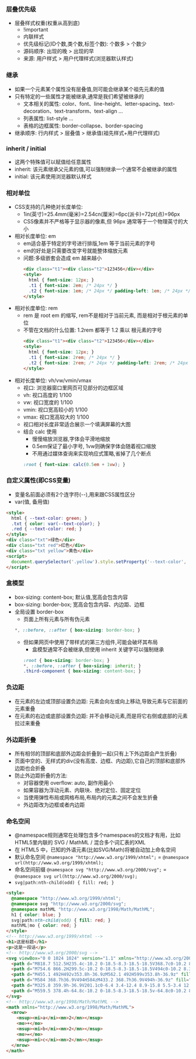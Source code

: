 ### 层叠优先级
- 层叠样式权重(权重从高到底)
  - !important
  - 内联样式
  - 优先级标记(ID个数,类个数,标签个数): 个数多 > 个数少
  - 源码顺序: 出现的晚 > 出现的早
  - 来源: 用户样式 > 用户代理样式(浏览器默认样式)

### 继承
- 如果一个元素某个属性没有层叠值,则可能会继承某个祖先元素的值
- 只有特定的一些属性才能被继承,通常是我们希望被继承的
  - 文本相关的属性: color、font、line-height、letter-spacing、text-decoration、text-transform、text-align ...
  - 列表属性: list-style ...
  - 表格的边框属性: border-collapse、border-spacing
- 继承顺序: 行内样式 > 层叠值 > 继承值(祖先样式+用户代理样式)

### inherit / initial
- 这两个特殊值可以赋值给任意属性
- inherit: 该元素继承父元素的值,可以强制继承一个通常不会被继承的属性
- initial: 该元素使用浏览器默认样式

### 相对单位
- CSS支持的几种绝对长度单位:
  - 1in(英寸)=25.4mm(毫米)=2.54cn(厘米)=6pc(派卡)=72pt(点)=96px
  - CSS像素并不严格等于显示器的像素,但 96px 通常等于一个物理英寸的大小
- 相对长度单位: em
  - em适合基于特定的字号进行排版,1em 等于当前元素的字号
  - em的好处是只需要改变字号就能整体缩放元素
  - 问题:多级嵌套会造成 em 越来越小
    ```html
    <div class="t1"><div class="t2">123456</div></div>
    <style>
      html { font-size: 12px; }
      .t1 { font-size: 2em; /* 24px */ }
      .t2 { font-size: 1em; /* 24px */ padding-left: 1em; /* 24px */ }
    </style>
    ```
- 相对长度单位: rem
  - rem 是 root em 的缩写, rem不是相对于当前元素, 而是相对于根元素的单位
  - 不管在文档的什么位置: 1.2rem 都等于 1.2 乘以 根元素的字号
    ```html
    <div class="t1"><div class="t2">123456</div></div>
    <style>
      html { font-size: 12px; }
      .t1 { font-size: 2rem; /* 24px */ }
      .t2 { font-size: 2rem; /* 24px */ padding-left: 2rem; /* 24px */ }
    </style>
    ```
- 相对长度单位: vh/vw/vmin/vmax
  - 视口: 浏览器窗口里网页可见部分的边框区域
  - vh: 视口高度的 1/100
  - vw: 视口宽度的 1/100
  - vmin: 视口宽高较小的 1/100
  - vmax: 视口宽高较大的 1/100
  - 视口相对长度非常适合展示一个填满屏幕的大图
  - 结合 calc 使用
    - 慢慢缩放浏览器,字体会平滑地缩放
    - 0.5em保证了最小字号, 1vw则确保字体会随着视口缩放
    - 不用通过媒体查询来实现响应式策略,省掉了几个断点
    ```css
    :root { font-size: calc(0.5em + 1vw); }
    ```

### 自定义属性(即CSS变量)
- 变量名前面必须有2个连字符(--),用来跟CSS属性区分
- var(值, 备用值)
```html
<style>
  html { --text-color: green; }
  .txt { color: var(--text-color); }
  .red { --text-color: red; }
</style>
<div class="txt">绿色</div>
<div class="txt red">红色</div>
<div class="txt yellow">黄色</div>
<script>
  document.querySelector('.yellow').style.setProperty('--text-color', 'yellow');
</script>
```

### 盒模型
- box-sizing: content-box; 默认值,宽高会包含内容
- box-sizing: border-box; 宽高会包含内容、内边距、边框
- 全局设置 border-box
  - 页面上所有元素与所有伪元素
  ```css
  *, ::before, ::after { box-sizing: border-box; }
  ```
  - 但如果网页中使用了带样式的第三方组件,可能会破坏其布局
    - 盒模型通常不会被继承,但使用 inherit 关键字可以强制继承
    ```css
    :root { box-sizing: border-box; }
    *, ::before, ::after { box-sizing: inherit; }
    .third-component { box-sizing: content-box; }
    ```

### 负边距
- 在元素的左边或顶部设置负边距: 元素会向左或向上移动,导致元素与它前面的元素重叠
- 在元素的右边或底部设置负边距: 并不会移动元素,而是将它右侧或底部的元素拉过来重叠

### 外边距折叠
- 所有相邻的顶部和底部外边距会折叠到一起(只有上下外边距会产生折叠)
- 页面中空的、无样式的div(没有高度、边框、内边距),它自己的顶部和底部外边距也会折叠
- 防止外边距折叠的方法:
  - 对容器使用 overflow: auto, 副作用最小
  - 如果容器为浮动元素、内联块、绝对定位、固定定位
  - 当使用弹性布局或网格布局,布局内的元素之间不会发生折叠
  - 外边距改为边框或者内边距

### 命名空间
- @namespace规则通常在处理包含多个namespaces的文档才有用，比如HTML5里内联的 SVG / MathML / 混合多个词汇表的XML
- 在 HTML5 中，已知的外语元素(比如SVG/Math)将被自动加上命名空间
- 默认命名空间 `@namespace "http://www.w3.org/1999/xhtml";` = `@namespace url(http://www.w3.org/1999/xhtml);`
- 命名空间前缀 `@namespace svg "http://www.w3.org/2000/svg";` = `@namespace svg url(http://www.w3.org/2000/svg);`
- `svg|path:nth-child(odd) { fill: red; }`

```html
<style>
  @namespace "http://www.w3.org/1999/xhtml";
  @namespace svg "http://www.w3.org/2000/svg";
  @namespace mathML "http://www.w3.org/1998/Math/MathML";
  h1 { color: blue; }
  svg|path:nth-child(odd) { fill: red; }
  mathML|mo { color: red; }
</style>
<!-- http://www.w3.org/1999/xhtml -->
<h1>这是标题</h1>
<p>这是一段话</p>
<!-- http://www.w3.org/2000/svg -->
<svg viewBox="0 0 1024 1024" version="1.1" xmlns="http://www.w3.org/2000/svg" p-id="940" xmlns:xlink="http://www.w3.org/1999/xlink" width="200" height="200">
  <path d="M818.7 512.5H235.4c-10.2 0-18.5-8.3-18.5-18.5V368.7c0-10.2 8.3-18.5 18.5-18.5h583.2c10.2 0 18.5 8.3 18.5 18.5V494c0 10.2-8.2 18.5-18.4 18.5z m-564.8-37h546.3v-88.4H253.9v88.4z" fill="#00B39B" p-id="941"></path>
  <path d="M754.6 866.2H299.5c-10.2 0-18.5-8.3-18.5-18.5V494c0-10.2 8.3-18.5 18.5-18.5h455.1c10.2 0 18.5 8.3 18.5 18.5v353.8c0 10.2-8.3 18.4-18.5 18.4zM318 829.3h418.1V512.5H318v316.8z" fill="#00B39B" p-id="942"></path>
  <path d="M455.1 492H492v353.8h-36.9zM562.1 492H599v353.8h-36.9z" fill="#00B39B" p-id="943"></path>
  <path d="M584 368.7h36.9V494H584zM433.2 368.7h36.9V494h-36.9z" fill="#00B39B" p-id="944"></path>
  <path d="M325.8 359.9h-36.9V201.1c0-6.4 3.4-12.4 8.9-15.8 5.5-3.4 12.3-3.6 18.1-0.7L520.3 290l-16.9 32.8-177.6-91.4v128.5zM765.3 359.9h-36.9V231.4l-177.6 91.4-16.9-32.8 204.5-105.3c5.7-2.9 12.6-2.7 18.1 0.7 5.5 3.4 8.9 9.3 8.9 15.8v158.7z" fill="#00B39B" p-id="945"></path>
  <path d="M559.5 378.4h-64.8c-10.2 0-18.5-8.3-18.5-18.5v-64.8c0-10.2 8.3-18.5 18.5-18.5h64.8c10.2 0 18.5 8.3 18.5 18.5v64.8c0 10.2-8.3 18.5-18.5 18.5z m-46.4-36.9H541v-27.9h-27.9v27.9z" fill="#00B39B" p-id="946"></path>
</svg>
<!-- http://www.w3.org/1998/Math/MathML -->
<math xmlns="http://www.w3.org/1998/Math/MathML">
  <mrow>
    <msup><mi>a</mi><mn>2</mn></msup>
    <mo>+</mo>
    <msup><mi>b</mi><mn>2</mn></msup>
    <mo>=</mo>
    <msup><mi>c</mi><mn>2</mn></msup>
  </mrow>
</math>
```